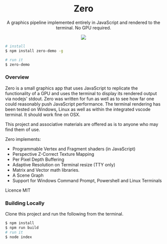 <div align='center'>
    <h1>Zero</h1>
    <p>A graphics pipeline implemented entirely in JavaScript and rendered to the terminal. No GPU required.</p>
    <img src='https://github.com/sinclairzx81/zero/raw/master/terminal.gif'></img>
</div>

```bash
# install
$ npm install zero-demo -g

# run it
$ zero-demo
```

### Overview

Zero is a small graphics app that uses JavaScript to replicate the functionality of a GPU and uses the terminal to display its rendered output via nodejs' stdout. Zero was written for fun as well as to see how far one could reasonably push JavaScript performance. The terminal rendering has been tested on Windows, Linux as well as within the integrated vscode terminal. It should work fine on OSX.

This project and associative materials are offered as is to anyone who may find them of use.

Zero implements:
- Programmable Vertex and Fragment shaders (in JavaScript)
- Perspective Z-Correct Texture Mapping
- Per Pixel Depth Buffering
- Adaptive Resolution on Terminal resize (TTY only)
- Matrix and Vector math libraries.
- A Scene Graph
- Support for Windows Command Prompt, Powershell and Linux Terminals

Licence MIT

### Building Locally

Clone this project and run the following from the terminal.

```bash
$ npm install
$ npm run build
# run it
$ node index
```



